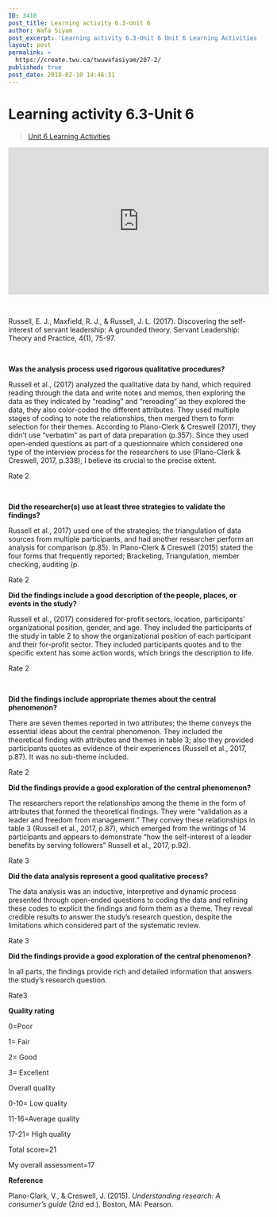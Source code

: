 ```yaml
---
ID: 3410
post_title: Learning activity 6.3-Unit 6
author: Wafa Siyam
post_excerpt: 'Learning activity 6.3-Unit 6 Unit 6 Learning Activities &nbsp; Russell, E. J., Maxfield, R. J., &amp; Russell, J. L. (2017). Discovering the self-interest of servant leadership: A grounded theory. Servant Leadership: Theory and Practice, 4(1), 75-97. &nbsp; Was the analysis process used rigorous qualitative procedures? Russell et al., (2017) analyzed the qualitative data by hand, &hellip; <p><a href="https://create.twu.ca/twuwafasiyam/207-2/">Continue reading<span> "Learning activity 6.3-Unit 6"</span></a></p>'
layout: post
permalink: >
  https://create.twu.ca/twuwafasiyam/207-2/
published: true
post_date: 2018-02-10 14:46:31
---
```

<h1><strong>Learning activity 6.3-Unit 6</strong></h1>

<blockquote class="wp-embedded-content" data-secret="Nij1UL0Xhh"><a href="https://create.twu.ca/ldrs591-sp18/unit-6-learning-activities/">Unit 6 Learning Activities</a></p></blockquote>



<iframe class="wp-embedded-content" sandbox="allow-scripts" security="restricted" src="https://create.twu.ca/ldrs591-sp18/unit-6-learning-activities/embed/#?secret=Nij1UL0Xhh" data-secret="Nij1UL0Xhh" width="525" height="296" title="&#8220;Unit 6 Learning Activities&#8221; &#8212; Leadership 591: Scholarly Inquiry" frameborder="0" marginwidth="0" marginheight="0" scrolling="no"></iframe>

&nbsp;

Russell, E. J., Maxfield, R. J., &amp; Russell, J. L. (2017). Discovering the self-interest of servant leadership: A grounded theory. Servant Leadership: Theory and Practice, 4(1), 75-97.

&nbsp;

<strong>Was the analysis process used rigorous qualitative procedures?</strong>

Russell et al., (2017) analyzed the qualitative data by hand, which required reading through the data and write notes and memos, then exploring the data as they indicated by “reading” and “rereading” as they explored the data, they also color-coded the different attributes. They used multiple stages of coding to note the relationships, then merged them to form selection for their themes. According to Plano-Clerk &amp; Creswell (2017), they didn’t use “verbatim” as part of data preparation (p.357). Since they used open-ended questions as part of a questionnaire which considered one type of the interview process for the researchers to use (Plano-Clerk &amp; Creswell, 2017, p.338), I believe its crucial to the precise extent.

Rate 2

&nbsp;

<strong>Did the researcher(s) use at least three strategies to validate the findings?</strong>

Russell et al., 2017) used one of the strategies; the triangulation of data sources from multiple participants, and had another researcher perform an analysis for comparison (p.85). In Plano-Clerk &amp; Creswell (2015) stated the four forms that frequently reported; Bracketing, Triangulation, member checking, auditing (p.

Rate 2

<strong>Did the findings include a good description of the people, places, or events in the study?</strong>

Russell et al., (2017) considered for-profit sectors, location, participants’ organizational position, gender, and age. They included the participants of the study in table 2 to show the organizational position of each participant and their for-profit sector. They included participants quotes and to the specific extent has some action words, which brings the description to life.

Rate 2

&nbsp;

<strong>Did the findings include appropriate themes about the central phenomenon?</strong>

There are seven themes reported in two attributes; the theme conveys the essential ideas about the central phenomenon. They included the theoretical finding with attributes and themes in table 3; also they provided participants quotes as evidence of their experiences (Russell et al., 2017, p.87). It was no sub-theme included.

Rate 2

<strong>Did the findings provide a good exploration of the central phenomenon?</strong>

The researchers report the relationships among the theme in the form of attributes that formed the theoretical findings. They were “validation as a leader and freedom from management.” They convey these relationships in table 3 (Russell et al., 2017, p.87), which emerged from the writings of 14 participants and appears to demonstrate “how the self-interest of a leader benefits by serving followers” Russell et al., 2017, p.92).

Rate 3

<strong>Did the data analysis represent a good qualitative process?</strong>

The data analysis was an inductive, interpretive and dynamic process presented through open-ended questions to coding the data and refining these codes to explicit the findings and form them as a theme. They reveal credible results to answer the study’s research question, despite the limitations which considered part of the systematic review.

Rate 3

<strong>Did the findings provide a good exploration of the central phenomenon?</strong>

In all parts, the findings provide rich and detailed information that answers the study’s research question.

Rate3

<strong>Quality rating</strong>

0=Poor

1= Fair

2= Good

3= Excellent

Overall quality

0-10= Low quality

11-16=Average quality

17-21= High quality

Total score=21

My overall assessment=17

<strong>Reference</strong>

Plano-Clark, V., &amp; Creswell, J. (2015). <em>Understanding research: A consumer’s guide</em> (2nd ed.). Boston, MA: Pearson.

&nbsp;